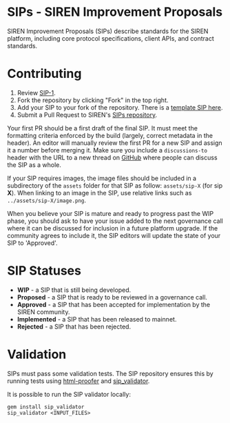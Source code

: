 # SIPs - SIREN Improvement Proposals

SIREN Improvement Proposals (SIPs) describe standards for the SIREN platform, including core protocol specifications, client APIs, and contract standards.

# Contributing

1.  Review [SIP-1](sips/sip-1.md).
2.  Fork the repository by clicking "Fork" in the top right.
3.  Add your SIP to your fork of the repository. There is a [template SIP here](sip-x.md).
4.  Submit a Pull Request to SIREN's [SIPs repository](https://github.com/sirenmarkets/SIPs).

Your first PR should be a first draft of the final SIP. It must meet the formatting criteria enforced by the build (largely, correct metadata in the header). An editor will manually review the first PR for a new SIP and assign it a number before merging it. Make sure you include a `discussions-to` header with the URL to a new thread on [GitHub](https://github.com/sirenmarkets/SIPs/issues) where people can discuss the SIP as a whole.

If your SIP requires images, the image files should be included in a subdirectory of the `assets` folder for that SIP as follow: `assets/sip-X` (for sip **X**). When linking to an image in the SIP, use relative links such as `../assets/sip-X/image.png`.

When you believe your SIP is mature and ready to progress past the WIP phase, you should ask to have your issue added to the next governance call where it can be discussed for inclusion in a future platform upgrade. If the community agrees to include it, the SIP editors will update the state of your SIP to 'Approved'.

# SIP Statuses

- **WIP** - a SIP that is still being developed.
- **Proposed** - a SIP that is ready to be reviewed in a governance call.
- **Approved** - a SIP that has been accepted for implementation by the SIREN community.
- **Implemented** - a SIP that has been released to mainnet.
- **Rejected** - a SIP that has been rejected.

# Validation

SIPs must pass some validation tests. The SIP repository ensures this by running tests using [html-proofer](https://rubygems.org/gems/html-proofer) and [sip_validator](https://rubygems.org/gems/sip_validator).

It is possible to run the SIP validator locally:

```
gem install sip_validator
sip_validator <INPUT_FILES>
```
